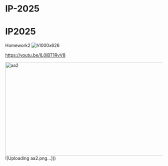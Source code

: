 # IP-2025

# IP2025
Homework2
![h1000x626](https://github.com/user-attachments/assets/9df54fd8-c790-4cde-9778-5dc286c9abac)

https://youtu.be/IL0iBT1RvV8

<img width="537" height="299" alt="aa2" src="https://www.youtube.com/watch?v=CkGW5W4eE6I" />
![Uploading aa2.png…]()
